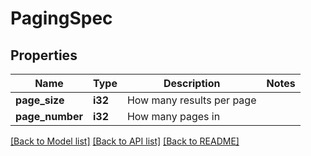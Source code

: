 # PagingSpec

## Properties

Name | Type | Description | Notes
------------ | ------------- | ------------- | -------------
**page_size** | **i32** | How many results per page | 
**page_number** | **i32** | How many pages in | 

[[Back to Model list]](../README.md#documentation-for-models) [[Back to API list]](../README.md#documentation-for-api-endpoints) [[Back to README]](../README.md)


